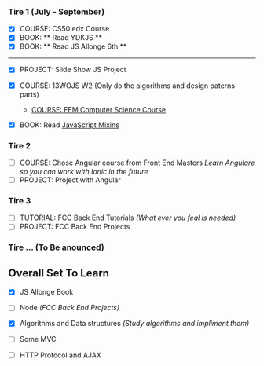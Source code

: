 

### Tire 1 (July - September)
- [x] COURSE: CS50 edx Course
- [x] BOOK: ** Read YDKJS **
- [x] BOOK: ** Read JS Allonge 6th **
---
- [x] PROJECT: Slide Show JS Project
- [x] COURSE: 13WOJS W2 (Only do the algorithms and design paterns parts)
	- [COURSE: FEM Computer Science Course](https://frontendmasters.com/courses/computer-science/)
- [x] BOOK: Read [JavaScript Mixins](https://javascriptweblog.wordpress.com/2011/05/31/a-fresh-look-at-javascript-mixins/)


### Tire 2 
- [ ] COURSE: Chose Angular course from Front End Masters *Learn Angulare so you can work with Ionic in the future*
- [ ] PROJECT: Project with Angular

### Tire 3
- [ ] TUTORIAL: FCC Back End Tutorials *(What ever you feal is needed)*
- [ ] PROJECT: FCC Back End Projects

### Tire ... **(To Be anounced)**

## Overall Set To Learn
- [x] JS Allonge Book
- [ ] Node *(FCC Back End Projects)*
-[x] Algorithms and Data structures *(Study algorithms and impliment them)*
- [ ] Some MVC
- [ ] HTTP Protocol and AJAX
  
  
  
